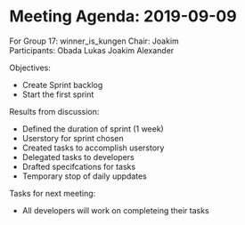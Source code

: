 # Meeting Agenda: 2019-09-09  
For Group 17: winner_is_kungen
Chair: Joakim  
Participants: Obada Lukas Joakim Alexander

Objectives:
* Create Sprint backlog
* Start the first sprint

Results from discussion:
* Defined the duration of sprint (1 week)
* Userstory for sprint chosen
* Created tasks to accomplish userstory
* Delegated tasks to developers
* Drafted specifcations for tasks
* Temporary stop of daily uppdates

Tasks for next meeting:
* All developers will work on completeing their tasks

